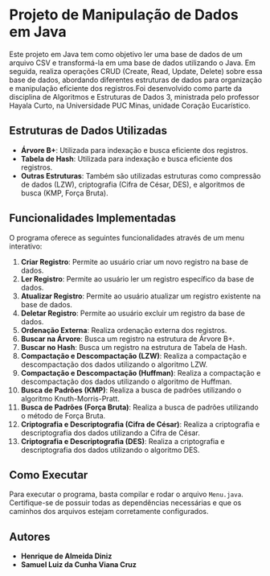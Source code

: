 # Projeto de Manipulação de Dados em Java

Este projeto em Java tem como objetivo ler uma base de dados de um arquivo CSV e transformá-la em uma base de dados utilizando o Java. Em seguida, realiza operações CRUD (Create, Read, Update, Delete) sobre essa base de dados, abordando diferentes estruturas de dados para organização e manipulação eficiente dos registros.Foi desenvolvido como parte da disciplina de Algoritmos e Estruturas de Dados 3, ministrada pelo professor Hayala Curto, na Universidade PUC Minas, unidade Coração Eucarístico.

## Estruturas de Dados Utilizadas

- **Árvore B+**: Utilizada para indexação e busca eficiente dos registros.
- **Tabela de Hash**: Utilizada para indexação e busca eficiente dos registros.
- **Outras Estruturas**: Também são utilizadas estruturas como compressão de dados (LZW), criptografia (Cifra de César, DES), e algoritmos de busca (KMP, Força Bruta).

## Funcionalidades Implementadas

O programa oferece as seguintes funcionalidades através de um menu interativo:

1. **Criar Registro**: Permite ao usuário criar um novo registro na base de dados.
2. **Ler Registro**: Permite ao usuário ler um registro específico da base de dados.
3. **Atualizar Registro**: Permite ao usuário atualizar um registro existente na base de dados.
4. **Deletar Registro**: Permite ao usuário excluir um registro da base de dados.
5. **Ordenação Externa**: Realiza ordenação externa dos registros.
6. **Buscar na Árvore**: Busca um registro na estrutura de Árvore B+.
7. **Buscar no Hash**: Busca um registro na estrutura de Tabela de Hash.
8. **Compactação e Descompactação (LZW)**: Realiza a compactação e descompactação dos dados utilizando o algoritmo LZW.
9. **Compactação e Descompactação (Huffman)**: Realiza a compactação e descompactação dos dados utilizando o algoritmo de Huffman.
10. **Busca de Padrões (KMP)**: Realiza a busca de padrões utilizando o algoritmo Knuth-Morris-Pratt.
11. **Busca de Padrões (Força Bruta)**: Realiza a busca de padrões utilizando o método de Força Bruta.
12. **Criptografia e Descriptografia (Cifra de César)**: Realiza a criptografia e descriptografia dos dados utilizando a Cifra de César.
13. **Criptografia e Descriptografia (DES)**: Realiza a criptografia e descriptografia dos dados utilizando o algoritmo DES.

## Como Executar

Para executar o programa, basta compilar e rodar o arquivo `Menu.java`. Certifique-se de possuir todas as dependências necessárias e que os caminhos dos arquivos estejam corretamente configurados.

## Autores

- **Henrique de Almeida Diniz**
- **Samuel Luiz da Cunha Viana Cruz**

